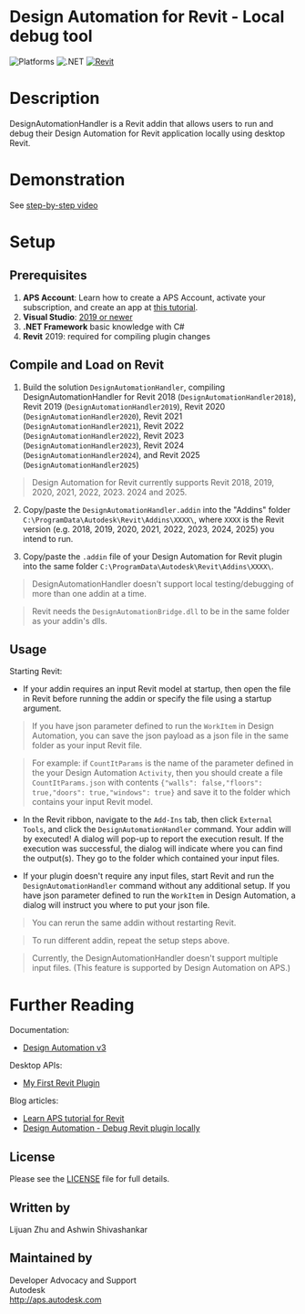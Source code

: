 # Design Automation for Revit - Local debug tool 

![Platforms](https://img.shields.io/badge/Plugins-Windows-lightgray.svg)
![.NET](https://img.shields.io/badge/.NET%20Framework-4.8-blue.svg)
[![Revit](https://img.shields.io/badge/Revit-2018|2019|2020|2021|2022|2023|2024|2025-lightblue.svg)](http://developer.autodesk.com/)

# Description

DesignAutomationHandler is a Revit addin that allows users to run and debug their Design Automation for Revit application locally using desktop Revit. 

# Demonstration

See [step-by-step video](https://www.youtube.com/watch?v=i0LJ9JOpKMQ)

# Setup

## Prerequisites

1. **APS Account**: Learn how to create a APS Account, activate your subscription, and create an app at [this tutorial](http://aps.autodesk.com/tutorials/#/account/). 
2. **Visual Studio**: [2019 or newer](https://visualstudio.microsoft.com/)
3. **.NET Framework** basic knowledge with C#
4. **Revit** 2019: required for compiling plugin changes

## Compile and Load on Revit

1. Build the solution `DesignAutomationHandler`, compiling DesignAutomationHandler for Revit 2018 (`DesignAutomationHandler2018`), Revit 2019 (`DesignAutomationHandler2019`), Revit 2020 (`DesignAutomationHandler2020`), Revit 2021 (`DesignAutomationHandler2021`), Revit 2022 (`DesignAutomationHandler2022`), Revit 2023 (`DesignAutomationHandler2023`), Revit 2024 (`DesignAutomationHandler2024`), and Revit 2025 (`DesignAutomationHandler2025`)
> Design Automation for Revit currently supports Revit 2018, 2019, 2020, 2021, 2022, 2023. 2024 and 2025.

2. Copy/paste the `DesignAutomationHandler.addin` into the "Addins" folder `C:\ProgramData\Autodesk\Revit\Addins\XXXX\`, where `XXXX` is the Revit version (e.g. 2018, 2019, 2020, 2021, 2022, 2023, 2024, 2025) you intend to run.

3. Copy/paste the `.addin` file of your Design Automation for Revit plugin into the same folder `C:\ProgramData\Autodesk\Revit\Addins\XXXX\`. 

> DesignAutomationHandler doesn't support local testing/debugging of more than one addin at a time.

> Revit needs the `DesignAutomationBridge.dll` to be in the same folder as your addin's dlls.

## Usage

Starting Revit:

- If your addin requires an input Revit model at startup, then open the file in Revit before running the addin or specify the file using a startup argument.

> If you have json parameter defined to run the `WorkItem` in Design Automation, you can save the json payload as a json file in the same folder as your input Revit file.

> For example: if `CountItParams` is the name of the parameter defined in the your Design Automation `Activity`, then you should create a file `CountItParams.json` with contents `{"walls": false,"floors": true,"doors": true,"windows": true}` and save it to the folder which contains your input Revit model.  

- In the Revit ribbon, navigate to the `Add-Ins` tab, then click `External Tools`, and click the `DesignAutomationHandler` command. Your addin will by executed! A dialog will pop-up to report the execution result. If the execution was successful, the dialog will indicate where you can find the output(s). They go to the folder which contained your input files. 

- If your plugin doesn't require any input files, start Revit and run the `DesignAutomationHandler` command without any additional setup. If you have json parameter defined to run the `WorkItem` in Design Automation, a dialog will instruct you where to put your json file.  

> You can rerun the same addin without restarting Revit. 

> To run different addin, repeat the setup steps above.

> Currently, the DesignAutomationHandler doesn't support multiple input files.  (This feature is supported by Design Automation on APS.)

# Further Reading

Documentation:

- [Design Automation v3](https://aps.autodesk.com/en/docs/design-automation/v3/developers_guide/overview/)

Desktop APIs:

- [My First Revit Plugin](https://knowledge.autodesk.com/support/revit-products/learn-explore/caas/simplecontent/content/my-first-revit-plug-overview.html)

Blog articles:

- [Learn APS tutorial for Revit](https://aps.autodesk.com/blog/introducing-design-automation-tutorial-autocad-inventor-revit-engines)
- [Design Automation - Debug Revit plugin locally](https://aps.autodesk.com/blog/design-automation-debug-revit-plugin-locally)

## License

Please see the [LICENSE](LICENSE) file for full details.

## Written by

Lijuan Zhu and Ashwin Shivashankar

## Maintained by

Developer Advocacy and Support<br/>
Autodesk<br/>
http://aps.autodesk.com